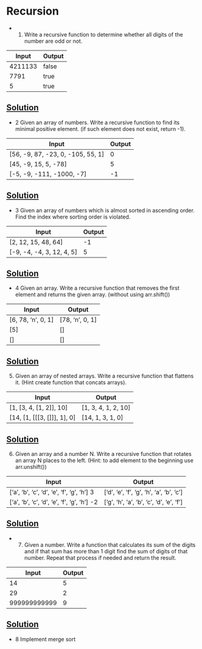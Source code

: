 # Recursion
* 1. Write a recursive function to determine whether all digits of the number are odd or not.

|Input| Output|
-----|-----
|4211133| false|
|7791 |true|
|5 |true|

[Solution]()
-

* 2 Given an array of numbers. Write a recursive function to find its minimal positive element. (if such element does not exist, return -1).

|Input |Output|
   -----| -----
|[56, -9, 87, -23, 0, -105, 55, 1]| 0|
|[45, -9, 15, 5, -78]| 5|
|[-5, -9, -111, -1000, -7] |-1|


[Solution]()
-

* 3 Given an array of numbers which is almost sorted in ascending order. Find the index where sorting order is violated.

|Input| Output|
----|----
|[2, 12, 15, 48, 64]| -1|
|[-9, -4, -4, 3, 12, 4, 5] |5|

[Solution]()
-


* 4 Given an array. Write a recursive function that removes the first element and returns the given array. (without using arr.shift())

|Input| Output|
----|----
|[6, 78, ‘n’, 0, 1] |[78, ‘n’, 0, 1]|
|[5] |[]|
|[] |[]|

[Solution]()
-

5. Given an array of nested arrays. Write a recursive function that flattens it. (Hint create
function that concats arrays).

|Input| Output|
---|---
|[1, [3, 4, [1, 2]], 10]| [1, 3, 4, 1, 2, 10]|
|[14, [1, [[[3, []]], 1], 0]| [14, 1, 3, 1, 0]|

[Solution]()
-

6. Given an array and a number N. Write a recursive function that rotates an array N places to the left. (Hint: to add element to the beginning use arr.unshift())

|Input| Output|
----|---
|[‘a’, ‘b’, ‘c’, ‘d’, ‘e’, ‘f’, ‘g’, ‘h’] 3 |[‘d’, ‘e’, ‘f’, ‘g’, ‘h’, ‘a’, ‘b’, ‘c’]|
|[‘a’, ‘b’, ‘c’, ‘d’, ‘e’, ‘f’, ‘g’, ‘h’] -2 |[‘g’, ‘h’, ‘a’, ‘b’, ‘c’, ‘d’, ‘e’, ‘f’]|

[Solution]()
-

* 7. Given a number. Write a function that calculates its sum of the digits and if that sum has more than 1 digit find the sum of digits of that number. Repeat that process if needed and return the result.

|Input| Output|
---|---
|14| 5|
|29| 2|
|999999999999| 9|

[Solution]()
-
* 8 Implement merge sort